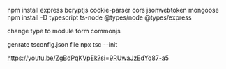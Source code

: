 npm install express bcryptjs cookie-parser cors jsonwebtoken mongoose
npm install -D typescript ts-node @types/node @types/express

change type to module form commonjs

genrate tsconfig.json file
npx tsc --init  


https://youtu.be/ZgBdPqKVpEk?si=9RUwaJzEdYq87-a5